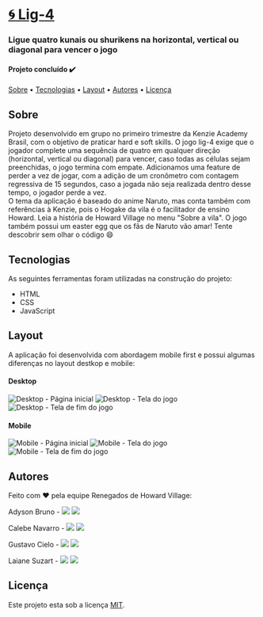 # [🌀 Lig-4](https://lig4renegados.netlify.app/)
### Ligue quatro kunais ou shurikens na horizontal, vertical ou diagonal para vencer o jogo

#### Projeto concluído ✔️

[Sobre](#sobre) • [Tecnologias](#tecnologias) • [Layout](#layout) • [Autores](#autores) • [Licença](#licença)

## Sobre
Projeto desenvolvido em grupo no primeiro trimestre da Kenzie Academy Brasil, com o objetivo de praticar hard e soft skills. O jogo lig-4 exige que o jogador complete uma sequência de quatro em qualquer direção (horizontal, vertical ou diagonal) para vencer, caso todas as células sejam preenchidas, o jogo termina com empate. Adicionamos uma feature de perder a vez de jogar, com a adição de um cronômetro com contagem regressiva de 15 segundos, caso a jogada não seja realizada dentro desse tempo, o jogador perde a vez.\
O tema da aplicação é baseado do anime Naruto, mas conta também com referências à Kenzie, pois o Hogake da vila é o facilitador de ensino Howard. Leia a história de Howard Village no menu "Sobre a vila". O jogo também possui um easter egg que os fãs de Naruto vão amar! Tente descobrir sem olhar o código 😄

## Tecnologias
As seguintes ferramentas foram utilizadas na construção do projeto:

* HTML
* CSS
* JavaScript

## Layout
A aplicação foi desenvolvida com abordagem mobile first e possui algumas diferenças no layout destkop e mobile:
#### Desktop
![Desktop - Página inicial](https://imgur.com/BnqwEMn.png)
![Desktop - Tela do jogo](https://i.imgur.com/QV3XIxH.png)
![Desktop - Tela de fim do jogo](https://i.imgur.com/08TaXRm.png)
#### Mobile
![Mobile - Página inicial](https://imgur.com/xHETGFX.png)
![Mobile - Tela do jogo](https://imgur.com/Q0D3uzE.png)
![Mobile - Tela de fim do jogo](https://i.imgur.com/yG6Vm3x.png)

## Autores
Feito com ❤️ pela equipe Renegados de Howard Village:

Adyson Bruno - <a href="https://www.linkedin.com/in/adysonbruno/" target="_blank"><img src="https://img.shields.io/badge/-LinkedIn-%230077B5?style=for-the-badge&logo=linkedin&logoColor=white" target="_blank"></a> 
<a href="https://github.com/adysonbruno" target="_blank"><img src="https://img.shields.io/badge/GitHub-100000?style=for-the-badge&logo=github&logoColor=white" target="_blank"></a>

Calebe Navarro - <a href="https://www.linkedin.com/in/calebenavarro/" target="_blank"><img src="https://img.shields.io/badge/-LinkedIn-%230077B5?style=for-the-badge&logo=linkedin&logoColor=white" target="_blank"></a> 
<a href="https://github.com/CalebeNavarro" target="_blank"><img src="https://img.shields.io/badge/GitHub-100000?style=for-the-badge&logo=github&logoColor=white" target="_blank"></a>

Gustavo Cielo - <a href="https://www.linkedin.com/in/gustavohcielo/" target="_blank"><img src="https://img.shields.io/badge/-LinkedIn-%230077B5?style=for-the-badge&logo=linkedin&logoColor=white" target="_blank"></a> 
<a href="https://github.com/GustavoCielo" target="_blank"><img src="https://img.shields.io/badge/GitHub-100000?style=for-the-badge&logo=github&logoColor=white" target="_blank"></a>

Laiane Suzart - <a href="https://www.linkedin.com/in/laianesuzart/" target="_blank"><img src="https://img.shields.io/badge/-LinkedIn-%230077B5?style=for-the-badge&logo=linkedin&logoColor=white" target="_blank"></a> 
<a href="https://github.com/laianesuzart" target="_blank"><img src="https://img.shields.io/badge/GitHub-100000?style=for-the-badge&logo=github&logoColor=white" target="_blank"></a>

## Licença
Este projeto esta sob a licença [MIT](https://choosealicense.com/licenses/mit/).
